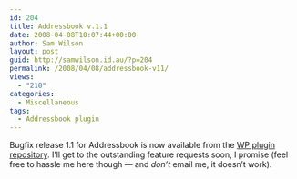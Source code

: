 ```yaml
---
id: 204
title: Addressbook v.1.1
date: 2008-04-08T10:07:44+00:00
author: Sam Wilson
layout: post
guid: http://samwilson.id.au/?p=204
permalink: /2008/04/08/addressbook-v11/
views:
  - "218"
categories:
  - Miscellaneous
tags:
  - Addressbook plugin
---
```

Bugfix release 1.1 for Addressbook is now available from the [WP plugin repository](http://wordpress.org/extend/plugins/addressbook). I&#8217;ll get to the outstanding feature requests soon, I promise (feel free to hassle me here though &mdash; and _don&#8217;t_ email me, it doesn&#8217;t work).